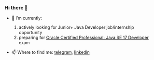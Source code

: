 ### Hi there 👋

- 🔭 I’m currently:
  1. actively looking for Junior+ Java Developer job/internship opportunity 
  2. preparing for [Oracle Certified Professional: Java SE 17 Developer](https://education.oracle.com/java-se-17-developer/pexam_1Z0-829) exam
 
- 📫 Where to find me: [telegram](https://t.me/oykelrae), [linkedin](https://www.linkedin.com/in/aa-smirnova)
